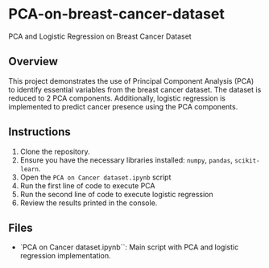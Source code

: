 # PCA-on-breast-cancer-dataset
PCA and Logistic Regression on Breast Cancer Dataset

## Overview
This project demonstrates the use of Principal Component Analysis (PCA) to identify essential variables from the breast cancer dataset. The dataset is reduced to 2 PCA components. Additionally, logistic regression is implemented to predict cancer presence using the PCA components.

## Instructions
1. Clone the repository.
2. Ensure you have the necessary libraries installed: `numpy`, `pandas`, `scikit-learn`.
3. Open the `PCA on Cancer dataset.ipynb` script
4. Run the first line of code to execute PCA
5. Run the second line of code to execute logistic regression
4. Review the results printed in the console.

## Files
- `PCA on Cancer dataset.ipynb``: Main script with PCA and logistic regression implementation.


